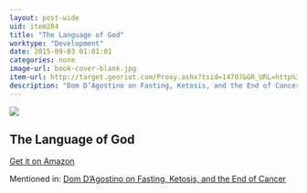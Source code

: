 ```yaml
---
layout: post-wide
uid: item284
title: "The Language of God"
worktype: "Development"
date: 2015-09-03 01:01:01
categories: none
image-url: book-cover-blank.jpg
item-url: http://target.georiot.com/Proxy.ashx?tsid=14707&GR_URL=http%3A%2F%2Fwww.amazon.com%2FThe-Language-God-Scientist-Presents%2Fdp%2F1416542744%2F
description: "Dom D’Agostino on Fasting, Ketosis, and the End of Cancer"
---
```

<a href="http://target.georiot.com/Proxy.ashx?tsid=14707&GR_URL=http%3A%2F%2Fwww.amazon.com%2FThe-Language-God-Scientist-Presents%2Fdp%2F1416542744%2F" target="blank"><img src="../../../../img/thumbs/book-cover-blank.jpg" class="prod-img"></a>
<h2>The Language of God</h2>
<p><a href="http://target.georiot.com/Proxy.ashx?tsid=14707&GR_URL=http%3A%2F%2Fwww.amazon.com%2FThe-Language-God-Scientist-Presents%2Fdp%2F1416542744%2F" target="blank">Get it on Amazon</a><p>
<p>Mentioned in: <a href="http://fourhourworkweek.com/2015/11/03/dominic-dagostino/" target="blank">Dom D’Agostino on Fasting, Ketosis, and the End of Cancer</a></p>
